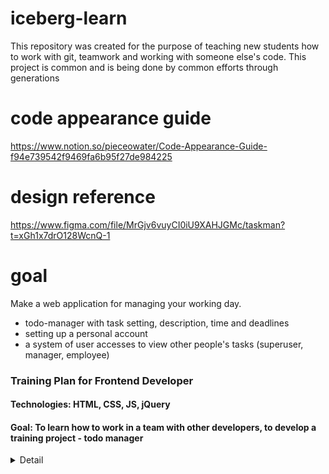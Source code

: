 # iceberg-learn
This repository was created for the purpose of teaching new students how to work with git, teamwork and working with someone else's code. This project is common and is being done by common efforts through generations

# code appearance guide
https://www.notion.so/pieceowater/Code-Appearance-Guide-f94e739542f9469fa6b95f27de984225

# design reference
https://www.figma.com/file/MrGjv6vuyCI0iU9XAHJGMc/taskman?t=xGh1x7drO128WcnQ-1

# goal
Make a web application for managing your working day.
- todo-manager with task setting, description, time and deadlines
- setting up a personal account
- a system of user accesses to view other people's tasks (superuser, manager, employee)

### Training Plan for Frontend Developer
#### Technologies: HTML, CSS, JS, jQuery
#### Goal: To learn how to work in a team with other developers, to develop a training project - todo manager

<details>
<summary>Detail</summary>

- The beginning. General concepts and information about the upcoming work. Git version control system. Teamwork. Pipeline of each developer's work.
- HTML and CSS. Basics of layout and styling. 
- JavaScript. Basic concepts of JavaScript and DOM elements on a page.
- Repeating
- JavaScript. Elementary data types. Manipulation of data and elements on the page
- JavaScript. Complex data types.
- JavaScript. Syntactic constructions of the language.
- JavaScript. Algorithmization and functional programming.
- JavaScript. Asynchrony, AJAX
- Fixing the material.

</details>


